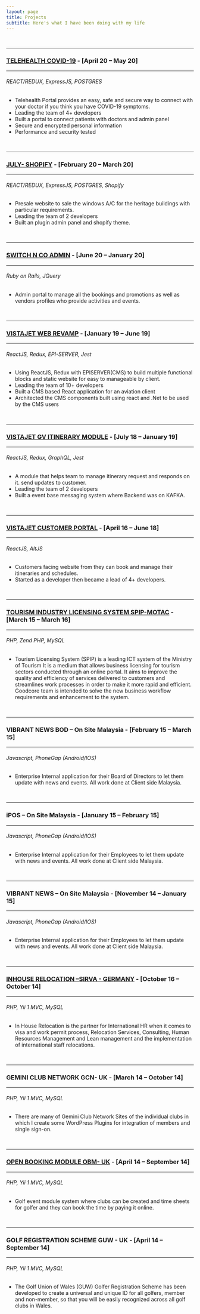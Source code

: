 ```yaml
---
layout: page
title: Projects
subtitle: Here's what I have been doing with my life
---
```

<br/>

----
###  <a href="https://telehealth.gov.pk" target="_blank">TELEHEALTH COVID-19</a> - [April 20 – May 20]
----
###### REACT/REDUX, ExpressJS, POSTGRES
- Telehealth Portal provides an easy, safe and secure way to connect with your doctor if you think you have COVID-19 symptoms.
- Leading the team of 4+ developers
- Built a portal to connect patients with doctors and admin panel
- Secure and encrypted personal information
- Performance and security tested

<br/>

----
### <a href="https://july.ac" target="_blank">JULY- SHOPIFY</a> - [February 20 – March 20]
----
###### REACT/REDUX, ExpressJS, POSTGRES, Shopify
- Presale website to sale the windows A/C for the heritage buildings with particular requirements.
- Leading the team of 2 developers
- Built an plugin admin panel and shopify theme.

<br/>

----
### <a href="https://switch-admin.com/admin" target="_blank">SWITCH N CO ADMIN</a> - [June 20 – January 20]
----
###### Ruby on Rails, JQuery
- Admin portal to manage all the bookings and promotions as well as vendors profiles who provide activities and events.

<br/>

----
### <a href="https://www.vistajet.com" target="_blank">VISTAJET WEB REVAMP</a> - [January 19 – June 19]
----
###### ReactJS, Redux, EPI-SERVER, Jest
- Using ReactJS, Redux with EPISERVER(CMS) to build multiple functional blocks and static website for easy to manageable by client.
- Leading the team of 10+ developers
- Built a CMS based React application for an aviation client
- Architected the CMS components built using react and .Net to be used by the CMS users
<br/>

----
### <a href="https://web.vistajet.com" target="_blank">VISTAJET GV ITINERARY MODULE</a> - [July 18 – January 19]
----
###### ReactJS, Redux, GraphQL, Jest
- A module that helps team to manage itinerary request and responds on it. send updates to customer.
- Leading the team of 2 developers
- Built a event base messaging system where Backend was on KAFKA.

<br/>

----
### <a href="https://my.vistajet.com" target="_blank">VISTAJET CUSTOMER PORTAL</a> - [April 16 – June 18]
----
###### ReactJS, AltJS
- Customers facing website from they can book and manage their itineraries and schedules.
- Started as a developer then became a lead of 4+ developers.

<br/>

----
### <a href="https://www.spip.gov.my/" target="_blank">TOURISM INDUSTRY LICENSING SYSTEM SPIP-MOTAC</a> - [March 15 – March 16]
----
###### PHP, Zend PHP, MySQL
- Tourism Licensing System (SPIP) is a leading ICT system of the Ministry of Tourism
It is a medium that allows business licensing for tourism sectors conducted through an online portal. It aims to improve the quality and efficiency of services delivered to customers and streamlines work processes in order to make it more rapid and efficient.
Goodcore team is intended to solve the new business workflow requirements and enhancement to the system.

<br/>

----
### VIBRANT NEWS BOD – On Site Malaysia - [February 15 – March 15]
----
###### Javascript, PhoneGap (Android/IOS)
- Enterprise Internal application for their Board of Directors to let them update with news and events. All work done at Client side Malaysia.

<br/>

----
### iPOS – On Site Malaysia - [January 15 – February 15]
----
###### Javascript, PhoneGap (Android/IOS)
- Enterprise Internal application for their Employees to let them update with news and events. All work done at Client side Malaysia.

<br/>


----
### VIBRANT NEWS – On Site Malaysia - [November 14 – January 15]
----
###### Javascript, PhoneGap (Android/IOS)
- Enterprise Internal application for their Employees to let them update with news and events. All work done at Client side Malaysia.

<br/>


----
### <a href="http://relacs.sirva.com" target="_blank">INHOUSE RELOCATION –SIRVA - GERMANY</a>  - [October 16 – October 14]
----
###### PHP, Yii 1 MVC, MySQL
- In House Relocation is the partner for International HR when it comes to visa and work permit process, Relocation Services, Consulting, Human Resources Management and Lean management and the implementation of international staff relocations.

<br/>


----
### GEMINI CLUB NETWORK GCN- UK  - [March 14 – October 14]
----
###### PHP, Yii 1 MVC, MySQL
- There are many of Gemini Club Network Sites of the individual clubs in which I create some WordPress Plugins for integration of members and single sign-on.

<br/>


----
### <a href="http://golfopenevents.co.uk/" target="_blank">OPEN BOOKING MODULE OBM- UK</a>  - [April 14 – September 14]
----
###### PHP, Yii 1 MVC, MySQL
- Golf event module system where clubs can be created and time sheets for golfer and they can book the time by paying it online.

<br/>


----
### GOLF REGISTRATION SCHEME GUW - UK  - [April 14 – September 14]
----
###### PHP, Yii 1 MVC, MySQL
- The Golf Union of Wales (GUW) Golfer Registration Scheme has been developed to create a universal and unique ID for all golfers, member and non-member, so that you will be easily recognized across all golf clubs in Wales.

<br/>
